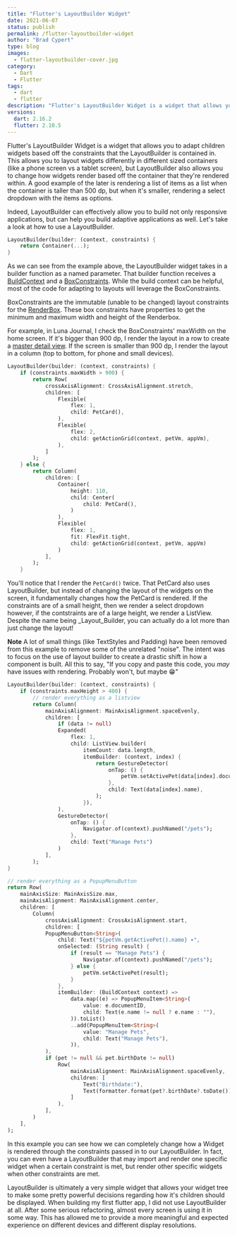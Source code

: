 ```yaml
---
title: "Flutter's LayoutBuilder Widget"
date: 2021-06-07
status: publish
permalink: /flutter-layoutbuilder-widget
author: "Brad Cypert"
type: blog
images:
  - flutter-layoutbuilder-cover.jpg
category:
  - Dart
  - Flutter
tags:
  - dart
  - flutter
description: "Flutter's LayoutBuilder Widget is a widget that allows you to adapt children widgets based off the constraints that the LayoutBuilder is contained in. This allows you to layout widgets differently in different sized containers (like a phone screen vs a tablet screen), but LayoutBuilder also allows you to change how widgets render based off the container that they're rendered within."
versions:
  dart: 2.16.2
  flutter: 2.10.5
---
```


Flutter's LayoutBuilder Widget is a widget that allows you to adapt children widgets based off the constraints that the LayoutBuilder is contained in. This allows you to layout widgets differently in different sized containers (like a phone screen vs a tablet screen), but LayoutBuilder also allows you to change how widgets render based off the container that they're rendered within. A good example of the later is rendering a list of items as a list when the container is taller than 500 dp, but when it's smaller, rendering a select dropdown with the items as options.

Indeed, LayoutBuilder can effectively allow you to build not only responsive applications, but can help you build adaptive applications as well. Let's take a look at how to use a LayoutBuilder.

```dart
LayoutBuilder(builder: (context, constraints) {
    return Container(...);
}
```

As we can see from the example above, the LayoutBuilder widget takes in a builder function as a named parameter. That builder function receives a [BuildContext](https://api.flutter.dev/flutter/widgets/BuildContext-class.html) and a [BoxConstraints](https://api.flutter.dev/flutter/rendering/BoxConstraints-class.html). While the build context can be helpful, most of the code for adapting to layouts will leverage the BoxConstraints.

BoxConstraints are the immutable (unable to be changed) layout constraints for the [RenderBox](https://api.flutter.dev/flutter/rendering/RenderBox-class.html). These box constraints have properties to get the minimum and maximum width and height of the Renderbox.

For example, in Luna Journal, I check the BoxConstraints' maxWidth on the home screen. If it's bigger than 900 dp, I render the layout in a row to create a [master detail view](https://mobikul.com/how-to-make-master-details-layout-for-small-mobile-devices/). If the screen is smaller than 900 dp, I render the layout in a column (top to bottom, for phone and small devices).

```dart
LayoutBuilder(builder: (context, constraints) {
    if (constraints.maxWidth > 900) {
        return Row(
            crossAxisAlignment: CrossAxisAlignment.stretch,
            children: [
                Flexible(
                    flex: 1,
                    child: PetCard(),
                ),
                Flexible(
                    flex: 2,
                    child: getActionGrid(context, petVm, appVm),
                ),
            ]
        );
    } else {
        return Column(
            children: [
                Container(
                    height: 110,
                    child: Center(
                        child: PetCard(),
                    )
                ),
                Flexible(
                    flex: 1,
                    fit: FlexFit.tight,
                    child: getActionGrid(context, petVm, appVm)
                )
            ],
        );
    }
```

You'll notice that I render the `PetCard()` twice. That PetCard also uses LayoutBuilder, but instead of changing the layout of the widgets on the screen, it fundamentally changes how the PetCard is rendered. If the constraints are of a small height, then we render a select dropdown however, if the contstraints are of a large height, we render a ListView. Despite the name being _Layout_Builder, you can actually do a lot more than just change the layout!

**Note** A lot of small things (like TextStyles and Padding) have been removed from this example to remove some of the unrelated "noise". The intent was to focus on the use of layout builder to create a drastic shift in how a component is built. All this to say, "If you copy and paste this code, you _may_ have issues with rendering. Probably won't, but maybe 😁"

```dart
LayoutBuilder(builder: (context, constraints) {
    if (constraints.maxHeight > 400) {
        // render everything as a listview
        return Column(
            mainAxisAlignment: MainAxisAlignment.spaceEvenly,
            children: [
                if (data != null)
                Expanded(
                    flex: 1,
                    child: ListView.builder(
                        itemCount: data.length,
                        itemBuilder: (context, index) {
                            return GestureDetector(
                                onTap: () {
                                    petVm.setActivePet(data[index].documentID);
                                },
                                child: Text(data[index].name),
                            );
                        }),
                ),
                GestureDetector(
                    onTap: () {
                        Navigator.of(context).pushNamed("/pets");
                    },
                    child: Text("Manage Pets")
                )
            ],
        );
}

// render everything as a PopupMenuButton
return Row(
    mainAxisSize: MainAxisSize.max,
    mainAxisAlignment: MainAxisAlignment.center,
    children: [
        Column(
            crossAxisAlignment: CrossAxisAlignment.start,
            children: [
            PopupMenuButton<String>(
                child: Text("${petVm.getActivePet().name} ▾",
                onSelected: (String result) {
                    if (result == "Manage Pets") {
                        Navigator.of(context).pushNamed("/pets");
                    } else {
                        petVm.setActivePet(result);
                    }
                },
                itemBuilder: (BuildContext context) => 
                    data.map((e) => PopupMenuItem<String>(
                        value: e.documentID,
                        child: Text(e.name != null ? e.name : ""),
                    )).toList()
                    ..add(PopupMenuItem<String>(
                        value: "Manage Pets",
                        child: Text("Manage Pets"),
                    )),
            ),
            if (pet != null && pet.birthDate != null)
                Row(
                    mainAxisAlignment: MainAxisAlignment.spaceEvenly,
                    children: [
                        Text("Birthdate:"),
                        Text(formatter.format(pet?.birthDate?.toDate()))
                    ]
                ),
            ],
        )
    ],
);
```

In this example you can see how we can completely change how a Widget is rendered through the constraints passed in to our LayoutBuilder. In fact, you can even have a LayoutBuilder that may import and render one specific widget when a certain constraint is met, but render other specific widgets when other constraints are met.

LayoutBuilder is ultimately a very simple widget that allows your widget tree to make some pretty powerful decisions regarding how it's children should be displayed. When building my first flutter app, I did not use LayoutBuilder at all. After some serious refactoring, almost every screen is using it in some way. This has allowed me to provide a more meaningful and expected experience on different devices and different display resolutions.
